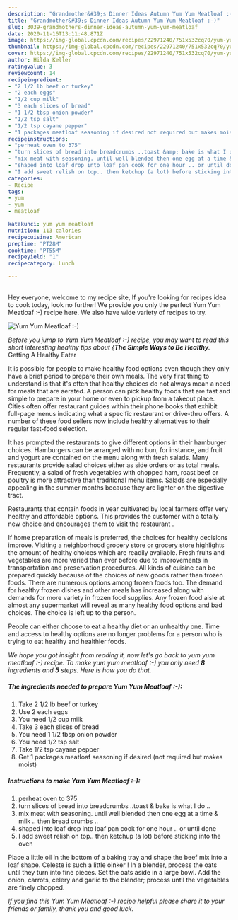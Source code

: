 ```yaml
---
description: "Grandmother&#39;s Dinner Ideas Autumn Yum Yum Meatloaf :-)"
title: "Grandmother&#39;s Dinner Ideas Autumn Yum Yum Meatloaf :-)"
slug: 3039-grandmothers-dinner-ideas-autumn-yum-yum-meatloaf
date: 2020-11-16T13:11:48.871Z
image: https://img-global.cpcdn.com/recipes/22971240/751x532cq70/yum-yum-meatloaf-recipe-main-photo.jpg
thumbnail: https://img-global.cpcdn.com/recipes/22971240/751x532cq70/yum-yum-meatloaf-recipe-main-photo.jpg
cover: https://img-global.cpcdn.com/recipes/22971240/751x532cq70/yum-yum-meatloaf-recipe-main-photo.jpg
author: Hilda Keller
ratingvalue: 3
reviewcount: 14
recipeingredient:
- "2 1/2 lb beef or turkey"
- "2 each eggs"
- "1/2 cup milk"
- "3 each slices of bread"
- "1 1/2 tbsp onion powder"
- "1/2 tsp salt"
- "1/2 tsp cayane pepper"
- "1 packages meatloaf seasoning if desired not required but makes moist"
recipeinstructions:
- "perheat oven to 375"
- "turn slices of bread into breadcrumbs ..toast &amp; bake is what I do .."
- "mix meat with seasoning. until well blended then one egg at a time &amp; milk .. then bread crumbs .."
- "shaped into loaf drop into loaf pan cook for one hour .. or until done"
- "I add sweet relish on top.. then ketchup (a lot) before sticking into the oven"
categories:
- Recipe
tags:
- yum
- yum
- meatloaf

katakunci: yum yum meatloaf 
nutrition: 113 calories
recipecuisine: American
preptime: "PT28M"
cooktime: "PT55M"
recipeyield: "1"
recipecategory: Lunch

---
```

<br>
Hey everyone, welcome to my recipe site, If you're looking for recipes idea to cook today, look no further! We provide you only the perfect Yum Yum Meatloaf :-) recipe here. We also have wide variety of recipes to try.
<br>


![Yum Yum Meatloaf :-)](https://img-global.cpcdn.com/recipes/22971240/751x532cq70/yum-yum-meatloaf-recipe-main-photo.jpg)

<i>Before you jump to Yum Yum Meatloaf :-) recipe, you may want to read this short interesting healthy tips about {<strong>The Simple Ways to Be Healthy</strong>.</i>
Getting A Healthy Eater

It is possible for people to make healthy food options even though they only have a brief period to prepare their own meals. The very first thing to understand is that it's often that healthy choices do not always mean a need for meals that are aerated. A person can pick healthy foods that are fast and simple to prepare in your home or even to pickup from a takeout place. Cities often offer restaurant guides within their phone books that exhibit full-page menus indicating what a specific restaurant or drive-thru offers. A number of these food sellers now include healthy alternatives to their regular fast-food selection.

 It has prompted the restaurants to give different options in their hamburger choices. Hamburgers can be arranged with no bun, for instance, and fruit and yogurt are contained on the menu along with fresh salads. Many restaurants provide salad choices either as side orders or as total meals. Frequently, a salad of fresh vegetables with chopped ham, roast beef or poultry is more attractive than traditional menu items.  Salads are especially appealing in the summer months because they are lighter on the digestive tract.

Restaurants that contain foods in year cultivated by local farmers offer very healthy and affordable options.  This provides the customer with a totally new choice and encourages them to visit the restaurant .

If home preparation of meals is preferred, the choices for healthy decisions improve. Visiting a neighborhood grocery store or grocery store highlights the amount of healthy choices which are readily available. Fresh fruits and vegetables are more varied than ever before due to improvements in transportation and preservation procedures.  All kinds of cuisine can be prepared quickly because of the choices of new goods rather than frozen foods. There are numerous options among frozen foods too. The demand for healthy frozen dishes and other meals has increased along with demands for more variety in frozen food supplies. Any frozen food aisle at almost any supermarket will reveal as many healthy food options and bad choices. The choice is left up to the person.

People can either choose to eat a healthy diet or an unhealthy one. Time and access to healthy options are no longer problems for a person who is trying to eat healthy and healthier foods.


<i>We hope you got insight from reading it, now let's go back to yum yum meatloaf :-) recipe. To make yum yum meatloaf :-) you only need <strong>8</strong> ingredients and <strong>5</strong> steps. Here is how you do that.
</i>

##### The ingredients needed to prepare Yum Yum Meatloaf :-):

1. Take 2 1/2 lb beef or turkey
1. Use 2 each eggs
1. You need 1/2 cup milk
1. Take 3 each slices of bread
1. You need 1 1/2 tbsp onion powder
1. You need 1/2 tsp salt
1. Take 1/2 tsp cayane pepper
1. Get 1 packages meatloaf seasoning if desired (not required but makes moist)


##### Instructions to make Yum Yum Meatloaf :-):

1. perheat oven to 375
1. turn slices of bread into breadcrumbs ..toast &amp; bake is what I do ..
1. mix meat with seasoning. until well blended then one egg at a time &amp; milk .. then bread crumbs ..
1. shaped into loaf drop into loaf pan cook for one hour .. or until done
1. I add sweet relish on top.. then ketchup (a lot) before sticking into the oven


Place a little oil in the bottom of a baking tray and shape the beef mix into a loaf shape. Celeste is such a little oinker ! In a blender, process the oats until they turn into fine pieces. Set the oats aside in a large bowl. Add the onion, carrots, celery and garlic to the blender; process until the vegetables are finely chopped. 

<i>If you find this Yum Yum Meatloaf :-) recipe helpful please share it to your friends or family, thank you and good luck.</i>
